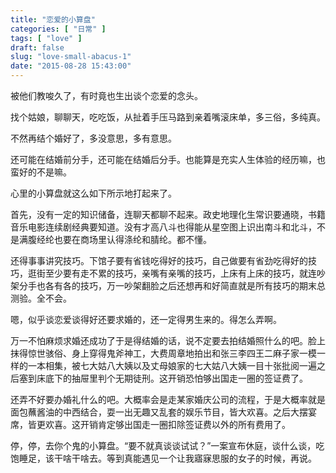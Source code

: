 ```yaml
---
title: "恋爱的小算盘"
categories: [ "日常" ]
tags: [ "love" ]
draft: false
slug: "love-small-abacus-1"
date: "2015-08-28 15:43:00"
---
```


被他们教唆久了，有时竟也生出谈个恋爱的念头。

找个姑娘，聊聊天，吃吃饭，从扯着手压马路到亲着嘴滚床单，多三俗，多纯真。

不然再结个婚好了，多没意思，多有意思。

还可能在结婚前分手，还可能在结婚后分手。也能算是充实人生体验的经历嘛，也蛮好的不是嘛。

心里的小算盘就这么如下所示地打起来了。


<!--more-->


首先，没有一定的知识储备，连聊天都聊不起来。政史地理化生常识要通晓，书籍音乐电影连续剧经典要知道。没有才高八斗也得能从星空图上识出南斗和北斗，不是满腹经纶也要在商场里认得涤纶和腈纶。都不懂。

还得事事讲究技巧。下馆子要有省钱吃得好的技巧，自己做要有省劲吃得好的技巧，逛街至少要有走不累的技巧，亲嘴有亲嘴的技巧，上床有上床的技巧，就连吵架分手也各有各的技巧，万一吵架翻脸之后还想再和好简直就是所有技巧的期末总测验。全不会。

嗯，似乎谈恋爱谈得好还要求婚的，还一定得男生来的。得怎么弄啊。

万一不怕麻烦求婚还成功了于是得结婚的话，说不定要去拍结婚照什么的吧。脸上抹得惊世骇俗、身上穿得鬼斧神工，大费周章地拍出和张三李四王二麻子家一模一样的一本相集，被七大姑八大姨以及丈母娘家的七大姑八大姨一目十张批阅一遍之后塞到床底下的抽屉里判个无期徒刑。这开销恐怕够出国走一圈的签证费了。

还弄不好要办婚礼什么的吧。大概率会是走某家婚庆公司的流程，于是大概率就是面包蘸酱油的中西结合，耍一出无趣又乱套的娱乐节目，皆大欢喜。之后大摆宴席，皆更欢喜。这开销肯定够出国走一圈扣除签证费以外的所有费用了。

停，停，去你个鬼的小算盘。“要不就真谈谈试试？”一案宣布休庭，谈什么谈，吃饱睡足，该干啥干啥去。等到真能遇见一个让我寤寐思服的女子的时候，再说。